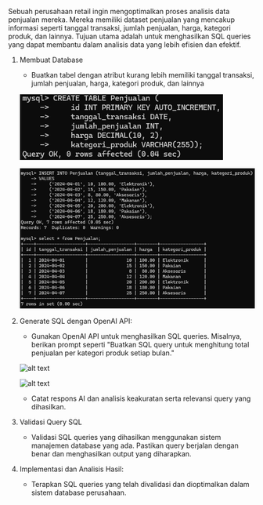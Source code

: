 Sebuah perusahaan retail ingin mengoptimalkan proses analisis data penjualan mereka. Mereka memiliki dataset penjualan yang mencakup informasi seperti tanggal transaksi, jumlah penjualan, harga, kategori produk, dan lainnya. Tujuan utama adalah untuk menghasilkan SQL queries yang dapat membantu dalam analisis data yang lebih efisien dan efektif.

1. Membuat Database

    - Buatkan tabel dengan atribut kurang lebih memiliki tanggal transaksi, jumlah penjualan, harga, kategori produk, dan lainnya

    ![alt text](https://github.com/ddzikri/de_muhammad-dzikri-rizaldi/blob/main/24_Implementation-AI-on-Data-Engineer/screenshots/no_1_prioritas_2.png?raw=true)

    ![alt text](https://github.com/ddzikri/de_muhammad-dzikri-rizaldi/blob/main/24_Implementation-AI-on-Data-Engineer/screenshots/no_1.1_prioritas_2.png?raw=true)


2. Generate SQL dengan OpenAI API:

    - Gunakan OpenAI API untuk menghasilkan SQL queries. Misalnya, berikan prompt seperti "Buatkan SQL query untuk menghitung total penjualan per kategori produk setiap bulan."

    ![alt text](?raw=true)

    ![alt text](?raw=true)


    - Catat respons AI dan analisis keakuratan serta relevansi query yang dihasilkan.

3. Validasi Query SQL

    - Validasi SQL queries yang dihasilkan menggunakan sistem manajemen database yang ada. Pastikan query berjalan dengan benar dan menghasilkan output yang diharapkan.

4. Implementasi dan Analisis Hasil:

    - Terapkan SQL queries yang telah divalidasi dan dioptimalkan dalam sistem database perusahaan.